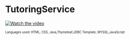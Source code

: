 # TutoringService

[![Watch the video](https://azizck.github.io/TutoringService/mockup/main.jpg)](https://youtu.be/TCXrVHWx8t4)

 <sub><sup>
 Languages used: 
 HTML, CSS, Java,Thymeleaf,JDBC Template, MYSQL,JavaScript
<p>
</sup></sub>

